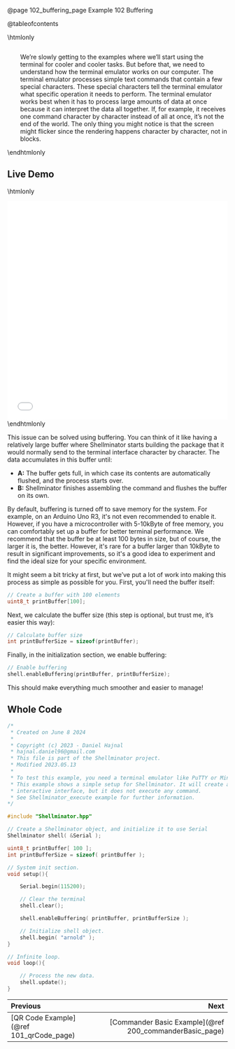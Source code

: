 @page 102_buffering_page Example 102 Buffering

@tableofcontents

\htmlonly
<div style="display:flex; align-items: center;">
    <div style="width:100px; height:100px; margin-right: 20px;">
        <lottie-player src="Light-bulb.json" background="transparent" speed="1" style="width: 100%; height: 100%;" direction="1" playMode="normal" loop autoplay></lottie-player>
    </div>
    <div>
        <p>We’re slowly getting to the examples where we’ll start using the terminal for cooler and cooler tasks. But before that, we need to understand how the terminal emulator
        works on our computer. The terminal emulator processes simple text commands that contain a few special characters. These special characters tell the terminal emulator what
        specific operation it needs to perform. The terminal emulator works best when it has to process large amounts of data at once because it can interpret the data all together.
        If, for example, it receives one command character by character instead of all at once, it’s not the end of the world. The only thing you might notice is that the screen
        might flicker since the rendering happens character by character, not in blocks.
        </p>
    </div>
</div>
\endhtmlonly

## Live Demo

\htmlonly
<iframe id="demoFrame" src="webExamples/102_buffering.html" style="height:500px;width:100%;border:none;display:block;"></iframe>
\endhtmlonly

This issue can be solved using buffering. You can think of it like having a relatively large buffer where Shellminator starts building the package that it would normally send to the terminal interface character by character. The data accumulates in this buffer until:

* __A:__ The buffer gets full, in which case its contents are automatically flushed, and the process starts over.
* __B:__ Shellminator finishes assembling the command and flushes the buffer on its own.

By default, buffering is turned off to save memory for the system. For example, on an Arduino Uno R3, it's not even recommended to enable it. However, if you have a microcontroller with 5-10kByte of free memory, you can comfortably set up a buffer for better terminal performance. We recommend that the buffer be at least 100 bytes in size, but of course, the larger it is, the better. However, it's rare for a buffer larger than 10kByte to result in significant improvements, so it's a good idea to experiment and find the ideal size for your specific environment.

It might seem a bit tricky at first, but we’ve put a lot of work into making this process as simple as possible for you. First, you'll need the buffer itself:

```cpp
// Create a buffer with 100 elements
uint8_t printBuffer[100];
```

Next, we calculate the buffer size (this step is optional, but trust me, it’s easier this way):

```cpp
// Calculate buffer size
int printBufferSize = sizeof(printBuffer);
```

Finally, in the initialization section, we enable buffering:

```cpp
// Enable buffering
shell.enableBuffering(printBuffer, printBufferSize);
``` 

This should make everything much smoother and easier to manage!

## Whole Code

```cpp
/*
 * Created on June 8 2024
 *
 * Copyright (c) 2023 - Daniel Hajnal
 * hajnal.daniel96@gmail.com
 * This file is part of the Shellminator project.
 * Modified 2023.05.13
 *
 * To test this example, you need a terminal emulator like PuTTY or Minicom.
 * This example shows a simple setup for Shellminator. It will create an
 * interactive interface, but it does not execute any command.
 * See Shellminator_execute example for further information.
*/

#include "Shellminator.hpp"

// Create a Shellminator object, and initialize it to use Serial
Shellminator shell( &Serial );

uint8_t printBuffer[ 100 ];
int printBufferSize = sizeof( printBuffer );

// System init section.
void setup(){

    Serial.begin(115200);

    // Clear the terminal
    shell.clear();

    shell.enableBuffering( printBuffer, printBufferSize );

    // Initialize shell object.
    shell.begin( "arnold" );
}

// Infinite loop.
void loop(){

    // Process the new data.
    shell.update();
}
```

<div class="section_buttons">
 
| Previous          |                         Next |
|:------------------|-----------------------------:|
|[QR Code Example](@ref 101_qrCode_page) | [Commander Basic Example](@ref 200_commanderBasic_page) |
 
</div>